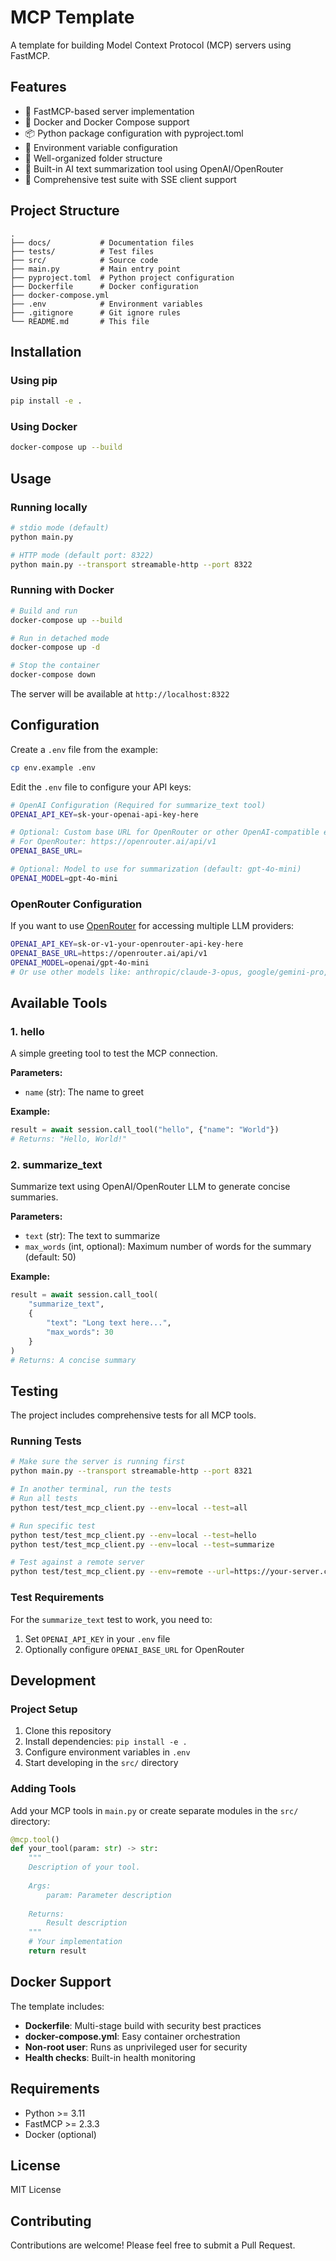 # MCP Template

A template for building Model Context Protocol (MCP) servers using FastMCP.

## Features

- 🚀 FastMCP-based server implementation
- 🐳 Docker and Docker Compose support
- 📦 Python package configuration with pyproject.toml
- 🔧 Environment variable configuration
- 📁 Well-organized folder structure
- 🤖 Built-in AI text summarization tool using OpenAI/OpenRouter
- 🧪 Comprehensive test suite with SSE client support

## Project Structure

```
.
├── docs/           # Documentation files
├── tests/          # Test files
├── src/            # Source code
├── main.py         # Main entry point
├── pyproject.toml  # Python project configuration
├── Dockerfile      # Docker configuration
├── docker-compose.yml
├── .env            # Environment variables
├── .gitignore      # Git ignore rules
└── README.md       # This file
```

## Installation

### Using pip

```bash
pip install -e .
```

### Using Docker

```bash
docker-compose up --build
```

## Usage

### Running locally

```bash
# stdio mode (default)
python main.py

# HTTP mode (default port: 8322)
python main.py --transport streamable-http --port 8322
```

### Running with Docker

```bash
# Build and run
docker-compose up --build

# Run in detached mode
docker-compose up -d

# Stop the container
docker-compose down
```

The server will be available at `http://localhost:8322`

## Configuration

Create a `.env` file from the example:

```bash
cp env.example .env
```

Edit the `.env` file to configure your API keys:

```bash
# OpenAI Configuration (Required for summarize_text tool)
OPENAI_API_KEY=sk-your-openai-api-key-here

# Optional: Custom base URL for OpenRouter or other OpenAI-compatible endpoints
# For OpenRouter: https://openrouter.ai/api/v1
OPENAI_BASE_URL=

# Optional: Model to use for summarization (default: gpt-4o-mini)
OPENAI_MODEL=gpt-4o-mini
```

### OpenRouter Configuration

If you want to use [OpenRouter](https://openrouter.ai/) for accessing multiple LLM providers:

```bash
OPENAI_API_KEY=sk-or-v1-your-openrouter-api-key-here
OPENAI_BASE_URL=https://openrouter.ai/api/v1
OPENAI_MODEL=openai/gpt-4o-mini
# Or use other models like: anthropic/claude-3-opus, google/gemini-pro, etc.
```

## Available Tools

### 1. hello
A simple greeting tool to test the MCP connection.

**Parameters:**
- `name` (str): The name to greet

**Example:**
```python
result = await session.call_tool("hello", {"name": "World"})
# Returns: "Hello, World!"
```

### 2. summarize_text
Summarize text using OpenAI/OpenRouter LLM to generate concise summaries.

**Parameters:**
- `text` (str): The text to summarize
- `max_words` (int, optional): Maximum number of words for the summary (default: 50)

**Example:**
```python
result = await session.call_tool(
    "summarize_text",
    {
        "text": "Long text here...",
        "max_words": 30
    }
)
# Returns: A concise summary
```

## Testing

The project includes comprehensive tests for all MCP tools.

### Running Tests

```bash
# Make sure the server is running first
python main.py --transport streamable-http --port 8321

# In another terminal, run the tests
# Run all tests
python test/test_mcp_client.py --env=local --test=all

# Run specific test
python test/test_mcp_client.py --env=local --test=hello
python test/test_mcp_client.py --env=local --test=summarize

# Test against a remote server
python test/test_mcp_client.py --env=remote --url=https://your-server.com --test=all
```

### Test Requirements

For the `summarize_text` test to work, you need to:
1. Set `OPENAI_API_KEY` in your `.env` file
2. Optionally configure `OPENAI_BASE_URL` for OpenRouter

## Development

### Project Setup

1. Clone this repository
2. Install dependencies: `pip install -e .`
3. Configure environment variables in `.env`
4. Start developing in the `src/` directory

### Adding Tools

Add your MCP tools in `main.py` or create separate modules in the `src/` directory:

```python
@mcp.tool()
def your_tool(param: str) -> str:
    """
    Description of your tool.
    
    Args:
        param: Parameter description
    
    Returns:
        Result description
    """
    # Your implementation
    return result
```

## Docker Support

The template includes:

- **Dockerfile**: Multi-stage build with security best practices
- **docker-compose.yml**: Easy container orchestration
- **Non-root user**: Runs as unprivileged user for security
- **Health checks**: Built-in health monitoring

## Requirements

- Python >= 3.11
- FastMCP >= 2.3.3
- Docker (optional)

## License

MIT License

## Contributing

Contributions are welcome! Please feel free to submit a Pull Request.
